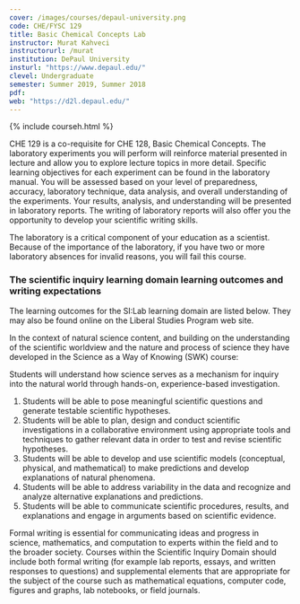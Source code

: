 ```yaml
---
cover: /images/courses/depaul-university.png
code: CHE/FYSC 129
title: Basic Chemical Concepts Lab
instructor: Murat Kahveci
instructorurl: /murat
institution: DePaul University
insturl: "https://www.depaul.edu/"
clevel: Undergraduate
semester: Summer 2019, Summer 2018
pdf:
web: "https://d2l.depaul.edu/"
---
```

{% include courseh.html %}

CHE 129 is a co-requisite for CHE 128, Basic Chemical Concepts. The laboratory experiments you will perform will reinforce material presented in lecture and allow you to explore lecture topics in more detail. Specific learning objectives for each experiment can be found in the laboratory manual. You will be assessed based on your level of preparedness, accuracy, laboratory technique, data analysis, and overall understanding of the experiments. Your results, analysis, and understanding will be presented in laboratory reports. The writing of laboratory reports will also offer you the opportunity to develop your scientific writing skills.

The laboratory is a critical component of your education as a scientist. Because of the importance of the laboratory, if you have two or more laboratory absences for invalid reasons, you will fail this course.

### The scientific inquiry learning domain learning outcomes and writing expectations

The learning outcomes for the SI:Lab learning domain are listed below. They may also be found online on the Liberal Studies Program web site.

In the context of natural science content, and building on the understanding of the scientific worldview and the nature and process of science they have developed in the Science as a Way of Knowing (SWK) course:

Students will understand how science serves as a mechanism for inquiry into the natural world through hands-on, experience-based investigation.

1. Students will be able to pose meaningful scientific questions and generate testable scientific hypotheses.
2. Students will be able to plan, design and conduct scientific investigations in a collaborative environment using appropriate tools and techniques to gather relevant data in order to test and revise scientific hypotheses.
3. Students will be able to develop and use scientific models (conceptual, physical, and mathematical) to make predictions and develop explanations of natural phenomena.
4. Students will be able to address variability in the data and recognize and analyze alternative explanations and predictions.
5. Students will be able to communicate scientific procedures, results, and explanations and engage in arguments based on scientific evidence.

Formal writing is essential for communicating ideas and progress in science, mathematics, and computation to experts within the field and to the broader society. Courses within the Scientific Inquiry Domain should include both formal writing (for example lab reports, essays, and written responses to questions) and supplemental elements that are appropriate for the subject of the course such as mathematical equations, computer code, figures and graphs, lab notebooks, or field journals.
